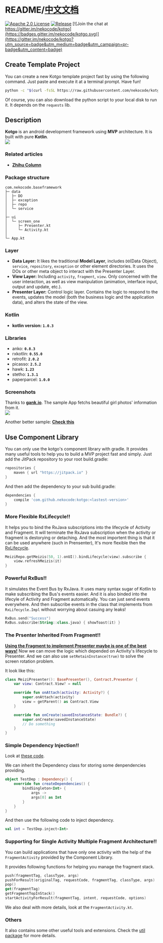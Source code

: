 # README/[中文文档](/README_CN.md)

[![Apache 2.0 License](https://img.shields.io/badge/license-Apache%202.0-blue.svg?style=flat)](http://www.apache.org/licenses/LICENSE-2.0.html) [![Release](https://jitpack.io/v/nekocode/kotgo.svg)](https://jitpack.io/#nekocode/kotgo) [![Join the chat at https://gitter.im/nekocode/kotgo](https://badges.gitter.im/nekocode/kotgo.svg)](https://gitter.im/nekocode/kotgo?utm_source=badge&utm_medium=badge&utm_campaign=pr-badge&utm_content=badge)

## Create Template Project
You can create a new Kotgo template project fast by using the following command. Just paste and execute it at a terminal prompt. Have fun!
```bash
python -c "$(curl -fsSL https://raw.githubusercontent.com/nekocode/kotgo/master/project_creator.py)"
```
Of course, you can also download the python script to your local disk to run it. It depends on the `requests` lib.

## Description
**Kotgo** is an android development framework using **MVP** architecture. It is built with pure **Kotlin**.  
![](art/layer.png)

### Related articles
- [**Zhihu Column**](http://zhuanlan.zhihu.com/kotandroid) 

### Package structure
```
com.nekocode.baseframework
├─ data
│  ├─ DO
│  ├─ exception
│  ├─ repo
│  └─ service
│ 
├─ ui
│  └─ screen_one
│     ├─ Presenter.kt
│     └─ Activity.kt
│
└─ App.kt
```

### Layer
- **Data Layer:** It likes the traditional **Model Layer**, includes `DO`(Data Object), `service`, `repository`, `exception` or other element directories. It uses the DOs or other meta object to interact with the Presenter Layer.
- **View Layer:** Including `activity`, `fragment`, `view`. Only concerned with the user interaction, as well as view manipulation (animation, interface input, output and update, etc.).
- **Presenter Layer:** Control logic layer. Contains the logic to respond to the events, updates the model (both the business logic and the application data), and alters the state of the view.

### Kotlin
- **kotlin version: `1.0.3`**

### Libraries
- anko: **`0.8.3`**
- rxkotlin: **`0.55.0`**
- retrofit: **`2.0.2`**
- picasso: **`2.5.2`**
- hawk: **`1.23`**
- stetho: **`1.3.1`**
- paperparcel: **`1.0.0`**

### Screenshots
Thanks to **[gank.io](http://gank.io/)**. The sample App fetchs beautiful girl photos' information from it.  
![](art/screenshot.png)

Another better sample: **[Check this](https://github.com/nekocode/murmur)**

## Use Component Library
You can only use the kotgo's component library with gradle. It provides many useful tools to help you to build a MVP project fast and simply. Just add the JitPack repository to your root build.gradle:
```gradle
repositories {
    maven { url "https://jitpack.io" }
}
```

And then add the dependency to your sub build.gradle:
```gradle
dependencies {
    compile 'com.github.nekocode:kotgo:<lastest-version>'
}
```

### More Flexible RxLifecycle!! 
It helps you to bind the RxJava subscriptions into the lifecycle of Activity and Fragment. It will terminate the RxJava subscription when the activity or fragment is destorying or detaching. And the most importent thing is that it can be used anywhere (such in Prensenter), It's more flexible then the [RxLifecycle](https://github.com/trello/RxLifecycle).
```kotlin
MeiziRepo.getMeizis(50, 1).onUI().bindLifecycle(view).subscribe {
    view.refreshMeizis(it)
}
```

### Powerful RxBus!!
It simulates the Event Bus by RxJava. It uses many syntax sugar of Kotlin to make subscribing the Bus's events easier. And it is also binded into the lifecyle of Activity and Fragment automatically. You can just send events everywhere. And then subscribe events in the class that implements from `RxLifecycle.Impl` without worrying about casuing any leaks!  
```kotlin
RxBus.send("Success")
RxBus.subscribe(String::class.java) { showToast(it) }
```

### The Prsenter Inherited From Fragment!!
**[Using the Fragment to implement Presenter maybe is one of the best ways!](http://zhuanlan.zhihu.com/p/20656755?refer=kotandroid)** Now we can move the logic which depended on Activity's lifecycle to Presenter. And we can also use `setRetainInstance(true)` to solve the screen rotation problem.

It look like this:
```kotlin
class MeiziPresenter(): BasePresenter(), Contract.Presenter {
    var view: Contract.View? = null

    override fun onAttach(activity: Activity?) {
        super.onAttach(activity)
        view = getParent() as Contract.View
    }

    override fun onCreate(savedInstanceState: Bundle?) {
        super.onCreate(savedInstanceState)
        // Do something
    }
}
```


### Simple Dependency Injection!!
Look at [these code](https://github.com/nekocode/kotgo/blob/master/sample%2Fsrc%2Fmain%2Fjava%2Fcn%2Fnekocode%2Fkotgo%2Fsample%2FApp.kt#L22-31).

We can inherit the Dependency class for storing some denpendencies providing.
```kotlin
object TestDep : Dependency() {
    override fun createDependencies() {
        bindSingleton<Int> {
            args ->
            args[0] as Int
        }
    }
}
```
And then use the following code to inject dependency.
```kotlin
val int = TestDep.inject<Int>
```

### Supporting for Single Activity Multiple Fragment Architecture!!
You can build applications that have only one activity with the help of the `FragmentActivity` provided by the Component Library.

It provides following functions for helping you manage the fragment stack.
```kotlin
push(fragmentTag, classType, args)
pushForResult(originalTag, requestCode, fragmentTag, classType, args)
pop()
get(fragmentTag)
getFragmentTopInStack()
startActivityForResult(fragmentTag, intent, requestCode, options)
```

We also deal with more details, look at the `FragmentActivity.kt`.

### Others
It also contains some other useful tools and extensions. Check the [util package](component/src/main/java/cn/nekocode/kotgo/component/util) for more details.
